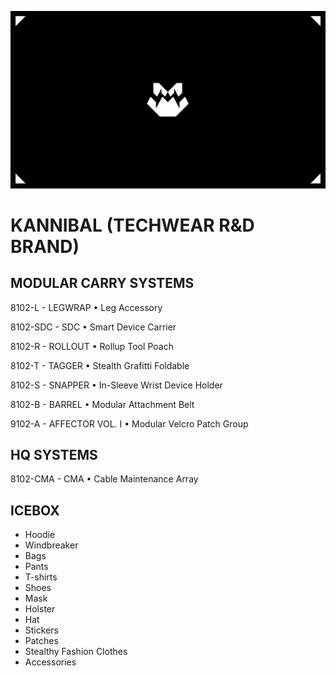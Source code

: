 ![](assets/kannibal-banner.png)

# KANNIBAL (TECHWEAR R&D BRAND)

## MODULAR CARRY SYSTEMS

8102-L - LEGWRAP • Leg Accessory

8102-SDC - SDC • Smart Device Carrier

8102-R - ROLLOUT • Rollup Tool Poach

8102-T - TAGGER • Stealth Grafitti Foldable

8102-S - SNAPPER • In-Sleeve Wrist Device Holder

8102-B - BARREL • Modular Attachment Belt

9102-A - AFFECTOR VOL. I • Modular Velcro Patch Group

## HQ SYSTEMS

8102-CMA - CMA • Cable Maintenance Array


## ICEBOX

- Hoodie
- Windbreaker
- Bags
- Pants
- T-shirts
- Shoes
- Mask
- Holster
- Hat
- Stickers
- Patches
- Stealthy Fashion Clothes
- Accessories
